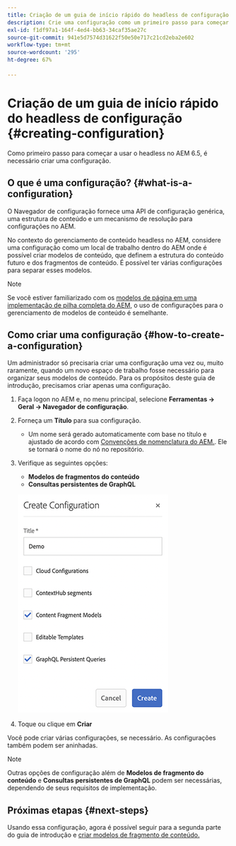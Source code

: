 ```yaml
---
title: Criação de um guia de início rápido do headless de configuração
description: Crie uma configuração como um primeiro passo para começar a usar o headless no AEM 6.5.
exl-id: f1df97a1-164f-4ed4-bb63-34caf35ae27c
source-git-commit: 941e5d7574d31622f50e50e717c21cd2eba2e602
workflow-type: tm+mt
source-wordcount: '295'
ht-degree: 67%

---
```


# Criação de um guia de início rápido do headless de configuração {#creating-configuration}

Como primeiro passo para começar a usar o headless no AEM 6.5, é necessário criar uma configuração.

## O que é uma configuração? {#what-is-a-configuration}

O Navegador de configuração fornece uma API de configuração genérica, uma estrutura de conteúdo e um mecanismo de resolução para configurações no AEM.

No contexto do gerenciamento de conteúdo headless no AEM, considere uma configuração como um local de trabalho dentro do AEM onde é possível criar modelos de conteúdo, que definem a estrutura do conteúdo futuro e dos fragmentos de conteúdo. É possível ter várias configurações para separar esses modelos.

>[!NOTE]
>
>Se você estiver familiarizado com os [modelos de página em uma implementação de pilha completa do AEM,](/help/sites-authoring/templates.md) o uso de configurações para o gerenciamento de modelos de conteúdo é semelhante.

## Como criar uma configuração {#how-to-create-a-configuration}

Um administrador só precisaria criar uma configuração uma vez ou, muito raramente, quando um novo espaço de trabalho fosse necessário para organizar seus modelos de conteúdo. Para os propósitos deste guia de introdução, precisamos criar apenas uma configuração.

1. Faça logon no AEM e, no menu principal, selecione **Ferramentas -> Geral -> Navegador de configuração**.
1. Forneça um **Título** para sua configuração.
   * Um nome será gerado automaticamente com base no título e ajustado de acordo com [Convenções de nomenclatura do AEM.](/help/sites-developing/naming-conventions.md). Ele se tornará o nome do nó no repositório.
1. Verifique as seguintes opções:
   * **Modelos de fragmentos do conteúdo**
   * **Consultas persistentes de GraphQL**

   ![Criar configuração](assets/create-configuration.png)

1. Toque ou clique em **Criar**

Você pode criar várias configurações, se necessário. As configurações também podem ser aninhadas.

>[!NOTE]
>
>Outras opções de configuração além de **Modelos de fragmento do conteúdo** e **Consultas persistentes de GraphQL** podem ser necessárias, dependendo de seus requisitos de implementação.

## Próximas etapas {#next-steps}

Usando essa configuração, agora é possível seguir para a segunda parte do guia de introdução e [criar modelos de fragmento de conteúdo.](create-content-model.md)

<!--
>[!TIP]
>
>For complete details about the Configuration Browser, [see the Configuration Browser documentation.](/help/sites-developing/configurations.md)
-->
